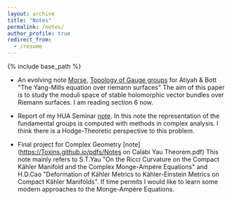 ```yaml
---
layout: archive
title: "Notes"
permalink: /notes/
author_profile: true
redirect_from:
  - /resume
---
```


{% include base_path %}

* An evolving note [Morse](https://Toxins.github.io/pdfs/NotesforYangmills.pdf), [Topology of Gauge groups](https://Toxins.github.io/pdfs/Section2.pdf) for Atiyah & Bott "The Yang-Mills equation over riemann surfaces" The aim of this paper is to study the moduli space of stable holomorphic vector bundles over Riemann surfaces. I am reading section 6 now.

* Report of my HUA Seminar [note](https://Toxins.github.io/pdfs/huaseminar.pdf). In this note the representation of the fundamental groups is computed with methods in complex analysis. I think there is a Hodge-Theoretic perspective to this problem. 

* Final project for Complex Geometry [note](https://Toxins.github.io/pdfs/Notes on Calabi Yau Theorem.pdf) This note mainly refers to S.T.Yau "On the Ricci Curvature on the Compact Kähler Manifold and the Complex Monge-Ampére Equations" and H.D.Cao "Deformation of Kähler Metrics to Kähler-Einstein Metrics on Compact Kähler Manifolds". If time permits I would like to learn some modern approaches to the Monge-Ampére Equations.
